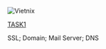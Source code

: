 ![Vietnix](https://github.com/Phuong-Duy/Vietnix/assets/165816783/27cdb7c4-3d30-4c6c-a120-8a40eaa64125)

[TASK1](https://github.com/Phuong-Duy/Vietnix/blob/796ab9d6389d704394819815dbc1920505ce96b6/SSL-Domain-MailServer-DNS/VietNix%20-%20Training%20f39e3cc759774d00872cd0ec16695752.md)

 SSL; Domain; Mail Server; DNS
